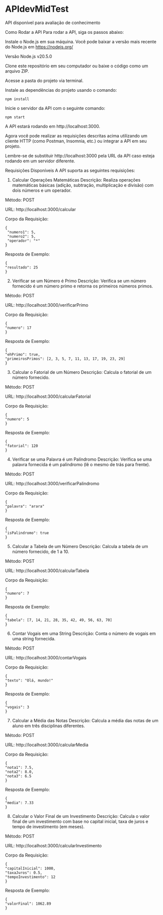 # APIdevMidTest
API disponível para avaliação de conhecimento


Como Rodar a API
Para rodar a API, siga os passos abaixo:

Instale o Node.js em sua máquina. Você pode baixar a versão mais recente do Node.js em https://nodejs.org/

Versão Node.js v20.5.0 

Clone este repositório em seu computador ou baixe o código como um arquivo ZIP.

Acesse a pasta do projeto via terminal.

Instale as dependências do projeto usando o comando:

    npm install

Inicie o servidor da API com o seguinte comando:

    npm start

A API estará rodando em http://localhost:3000.

Agora você pode realizar as requisições descritas acima utilizando um cliente HTTP (como Postman, Insomnia, etc.) ou integrar a API em seu projeto.

Lembre-se de substituir http://localhost:3000 pela URL da API caso esteja rodando em um servidor diferente.




Requisições Disponíveis
A API suporta as seguintes requisições:

1. Calcular Operações Matemáticas
Descrição: Realiza operações matemáticas básicas (adição, subtração, multiplicação e divisão) com dois números e um operador.

Método: POST

URL: http://localhost:3000/calcular

Corpo da Requisição:

    {
     "numero1": 5,
     "numero2": 5,
     "operador": "*"
    }

Resposta de Exemplo:

    {
    "resultado": 25
    }


2. Verificar se um Número é Primo
Descrição: Verifica se um número fornecido é um número primo e retorna os primeiros números primos.

Método: POST

URL: http://localhost:3000/verificarPrimo

Corpo da Requisição:

    {
    "numero": 17
    }


Resposta de Exemplo:

    {
    "ehPrimo": true,
    "primeirosPrimos": [2, 3, 5, 7, 11, 13, 17, 19, 23, 29]
    }

3. Calcular o Fatorial de um Número
Descrição: Calcula o fatorial de um número fornecido.

Método: POST

URL: http://localhost:3000/calcularFatorial

Corpo da Requisição:

    {
    "numero": 5
    }

Resposta de Exemplo:

    {
    "fatorial": 120
    }

4. Verificar se uma Palavra é um Palíndromo
Descrição: Verifica se uma palavra fornecida é um palíndromo (lê o mesmo de trás para frente).

Método: POST

URL: http://localhost:3000/verificarPalindromo

Corpo da Requisição:

    {
    "palavra": "arara"
    }

Resposta de Exemplo:

    {
    "isPalindromo": true
    }

5. Calcular a Tabela de um Número
Descrição: Calcula a tabela de um número fornecido, de 1 a 10.

Método: POST

URL: http://localhost:3000/calcularTabela

Corpo da Requisição:

    {
    "numero": 7
    }

Resposta de Exemplo:

    {
    "tabela": [7, 14, 21, 28, 35, 42, 49, 56, 63, 70]
    }

6. Contar Vogais em uma String
Descrição: Conta o número de vogais em uma string fornecida.

Método: POST

URL: http://localhost:3000/contarVogais

Corpo da Requisição: 

    {
    "texto": "Olá, mundo!"
    }

Resposta de Exemplo:

    {
    "vogais": 3
    }


7. Calcular a Média das Notas
Descrição: Calcula a média das notas de um aluno em três disciplinas diferentes.

Método: POST

URL: http://localhost:3000/calcularMedia

Corpo da Requisição:

    {
    "nota1": 7.5,
    "nota2": 8.0,
    "nota3": 6.5
    }

Resposta de Exemplo:

    {
    "media": 7.33
    }

8. Calcular o Valor Final de um Investimento
Descrição: Calcula o valor final de um investimento com base no capital inicial, taxa de juros e tempo de investimento (em meses).

Método: POST

URL: http://localhost:3000/calcularInvestimento

Corpo da Requisição:

    {
    "capitalInicial": 1000,
    "taxaJuros": 0.5,
    "tempoInvestimento": 12
    }

Resposta de Exemplo:

    {
    "valorFinal": 1062.89
    }








